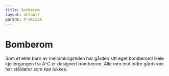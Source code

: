 ```yaml
---
title: Bomberom 
layout: default
parent: Praktisk
---
```


# Bomberom 
Som et ekte barn av mellomkrigstiden har gården sitt eget bomberom! Hele kjellergangen fra A-C er designert bomberom. Alle rom mot indre gårdsrom har ståldører som kan lukkes.